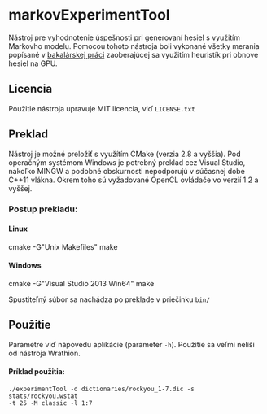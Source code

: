 # markovExperimentTool

Nástroj pre vyhodnotenie úspešnosti pri generovaní hesiel s
využitím Markovho modelu. Pomocou tohoto nástroja boli vykonané všetky merania popísané v [bakalárskej práci](https://goo.gl/mDPK2M) zaoberajúcej sa využitím heuristík pri obnove hesiel na GPU.

## Licencia

Použitie nástroja upravuje MIT licencia, viď `LICENSE.txt`

## Preklad

Nástroj je možné preložiť s využítím CMake (verzia 2.8 a vyššia).
Pod operačným systémom Windows je potrebný preklad cez Visual Studio, nakoľko
MINGW a podobné obskurnosti nepodporujú v súčasnej dobe C++11 vlákna.
Okrem toho sú vyžadované OpenCL ovládače vo verzií 1.2 a vyššej.

### Postup prekladu:

#### Linux

cmake -G"Unix Makefiles"
make

#### Windows

cmake -G"Visual Studio 2013 Win64"
make

Spustiteľný súbor sa nachádza po preklade v priečinku `bin/`

## Použitie

Parametre viď nápovedu aplikácie (parameter `-h`). Použitie sa veľmi nelíši
od nástroja Wrathion.

#### Príklad použitia:

```
./experimentTool -d dictionaries/rockyou_1-7.dic -s stats/rockyou.wstat
-t 25 -M classic -l 1:7
```
